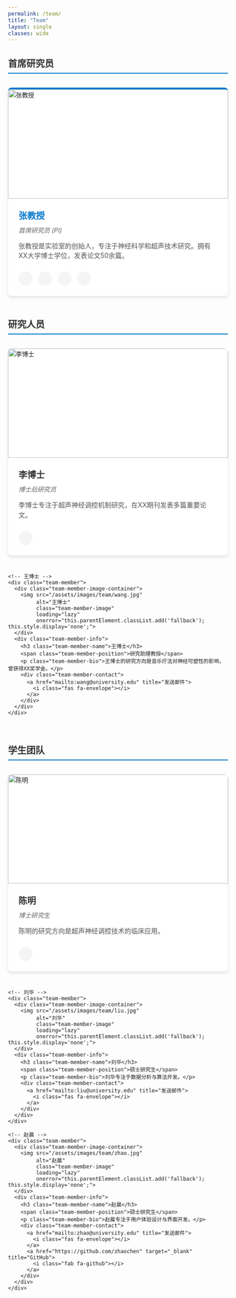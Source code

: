 ```yaml
---
permalink: /team/
title: "Team"
layout: single
classes: wide
---
```


<style>
.team-section {
  margin-bottom: 3rem;
}

.team-section-title {
  border-bottom: 2px solid #0077cc;
  padding-bottom: 0.5rem;
  margin-bottom: 1.5rem;
  color: #333;
}

.team-container {
  display: grid;
  grid-template-columns: repeat(auto-fill, minmax(300px, 1fr));
  gap: 2rem;
  margin: 2rem 0;
}

.team-member {
  background: #fff;
  border-radius: 8px;
  box-shadow: 0 4px 6px rgba(0, 0, 0, 0.1);
  overflow: hidden;
  transition: transform 0.3s ease, box-shadow 0.3s ease;
}

.team-member:hover {
  transform: translateY(-5px);
  box-shadow: 0 8px 15px rgba(0, 0, 0, 0.15);
}

.team-member-image-container {
  position: relative;
  width: 100%;
  height: 250px;
  overflow: hidden;
}

.team-member-image {
  width: 100%;
  height: 100%;
  object-fit: cover;
  transition: transform 0.5s ease;
}

.team-member:hover .team-member-image {
  transform: scale(1.05);
}

.team-member-info {
  padding: 1.5rem;
}

.team-member-name {
  margin: 0 0 0.5rem 0;
  color: #333;
  font-size: 1.25rem;
}

.team-member-position {
  color: #666;
  font-style: italic;
  margin-bottom: 1rem;
  display: block;
  font-size: 0.9rem;
}

.team-member-bio {
  margin-bottom: 1.5rem;
  color: #555;
  line-height: 1.5;
  font-size: 0.95rem;
}

.team-member-contact {
  display: flex;
  gap: 0.8rem;
}

.team-member-contact a {
  color: #555;
  transition: color 0.3s ease, transform 0.3s ease;
  display: flex;
  align-items: center;
  justify-content: center;
  width: 32px;
  height: 32px;
  border-radius: 50%;
  background: #f5f5f5;
}

.team-member-contact a:hover {
  color: #0077cc;
  background: #e6f2ff;
  transform: scale(1.1);
}

/* PI成员特殊样式 */
.team-member.pi {
  border-top: 4px solid #0077cc;
}

.team-member.pi .team-member-name {
  color: #0077cc;
}

/* 响应式调整 */
@media screen and (max-width: 1024px) {
  .team-container {
    grid-template-columns: repeat(auto-fill, minmax(280px, 1fr));
    gap: 1.5rem;
  }
}

@media screen and (max-width: 768px) {
  .team-container {
    grid-template-columns: 1fr;
    gap: 1.5rem;
  }
  
  .team-member-image-container {
    height: 220px;
  }
}

@media screen and (max-width: 480px) {
  .team-member-info {
    padding: 1rem;
  }
  
  .team-member-image-container {
    height: 200px;
  }
  
  .team-member-name {
    font-size: 1.1rem;
  }
}

/* 图片加载失败时的备用样式 */
.team-member-image-container::before {
  content: "";
  position: absolute;
  top: 0;
  left: 0;
  width: 100%;
  height: 100%;
  background: linear-gradient(135deg, #f5f7fa 0%, #c3cfe2 100%);
  display: flex;
  align-items: center;
  justify-content: center;
  color: #888;
  font-family: 'Font Awesome 5 Free';
  font-weight: 900;
  font-size: 3rem;
  opacity: 0;
  transition: opacity 0.3s ease;
  z-index: -1;
}

.team-member-image-container.fallback::before {
  content: "\f007";
  opacity: 1;
  z-index: 1;
}
</style>

<!-- PI部分 -->
<div class="team-section">
  <h2 class="team-section-title">首席研究员</h2>
  <div class="team-container">
    <!-- 张教授 -->
    <div class="team-member pi">
      <div class="team-member-image-container">
        <img src="/assets/images/team/zhang.jpg" 
             alt="张教授" 
             class="team-member-image"
             loading="lazy"
             onerror="this.parentElement.classList.add('fallback'); this.style.display='none';">
      </div>
      <div class="team-member-info">
        <h3 class="team-member-name">张教授</h3>
        <span class="team-member-position">首席研究员 (PI)</span>
        <p class="team-member-bio">张教授是实验室的创始人，专注于神经科学和超声技术研究。拥有XX大学博士学位，发表论文50余篇。</p>
        <div class="team-member-contact">
          <a href="mailto:zhang@university.edu" title="发送邮件">
            <i class="fas fa-envelope"></i>
          </a>
          <a href="https://faculty.university.edu/zhang" target="_blank" title="个人网站">
            <i class="fas fa-globe"></i>
          </a>
          <a href="https://twitter.com/zhang" target="_blank" title="Twitter">
            <i class="fab fa-twitter"></i>
          </a>
          <a href="https://linkedin.com/in/zhang" target="_blank" title="LinkedIn">
            <i class="fab fa-linkedin"></i>
          </a>
        </div>
      </div>
    </div>
  </div>
</div>

<!-- 研究人员部分 -->
<div class="team-section">
  <h2 class="team-section-title">研究人员</h2>
  <div class="team-container">
    <!-- 李博士 -->
    <div class="team-member">
      <div class="team-member-image-container">
        <img src="/assets/images/team/li.jpg" 
             alt="李博士" 
             class="team-member-image"
             loading="lazy"
             onerror="this.parentElement.classList.add('fallback'); this.style.display='none';">
      </div>
      <div class="team-member-info">
        <h3 class="team-member-name">李博士</h3>
        <span class="team-member-position">博士后研究员</span>
        <p class="team-member-bio">李博士专注于超声神经调控机制研究，在XX期刊发表多篇重要论文。</p>
        <div class="team-member-contact">
          <a href="mailto:li@university.edu" title="发送邮件">
            <i class="fas fa-envelope"></i>
          </a>
        </div>
      </div>
    </div>
    
    <!-- 王博士 -->
    <div class="team-member">
      <div class="team-member-image-container">
        <img src="/assets/images/team/wang.jpg" 
             alt="王博士" 
             class="team-member-image"
             loading="lazy"
             onerror="this.parentElement.classList.add('fallback'); this.style.display='none';">
      </div>
      <div class="team-member-info">
        <h3 class="team-member-name">王博士</h3>
        <span class="team-member-position">研究助理教授</span>
        <p class="team-member-bio">王博士的研究方向是音乐疗法对神经可塑性的影响，曾获得XX奖学金。</p>
        <div class="team-member-contact">
          <a href="mailto:wang@university.edu" title="发送邮件">
            <i class="fas fa-envelope"></i>
          </a>
        </div>
      </div>
    </div>
  </div>
</div>

<!-- 学生部分 -->
<div class="team-section">
  <h2 class="team-section-title">学生团队</h2>
  <div class="team-container">
    <!-- 陈明 -->
    <div class="team-member">
      <div class="team-member-image-container">
        <img src="/assets/images/team/chen.jpg" 
             alt="陈明" 
             class="team-member-image"
             loading="lazy"
             onerror="this.parentElement.classList.add('fallback'); this.style.display='none';">
      </div>
      <div class="team-member-info">
        <h3 class="team-member-name">陈明</h3>
        <span class="team-member-position">博士研究生</span>
        <p class="team-member-bio">陈明的研究方向是超声神经调控技术的临床应用。</p>
        <div class="team-member-contact">
          <a href="mailto:chen@university.edu" title="发送邮件">
            <i class="fas fa-envelope"></i>
          </a>
        </div>
      </div>
    </div>
    
    <!-- 刘华 -->
    <div class="team-member">
      <div class="team-member-image-container">
        <img src="/assets/images/team/liu.jpg" 
             alt="刘华" 
             class="team-member-image"
             loading="lazy"
             onerror="this.parentElement.classList.add('fallback'); this.style.display='none';">
      </div>
      <div class="team-member-info">
        <h3 class="team-member-name">刘华</h3>
        <span class="team-member-position">硕士研究生</span>
        <p class="team-member-bio">刘华专注于数据分析与算法开发。</p>
        <div class="team-member-contact">
          <a href="mailto:liu@university.edu" title="发送邮件">
            <i class="fas fa-envelope"></i>
          </a>
        </div>
      </div>
    </div>
    
    <!-- 赵晨 -->
    <div class="team-member">
      <div class="team-member-image-container">
        <img src="/assets/images/team/zhao.jpg" 
             alt="赵晨" 
             class="team-member-image"
             loading="lazy"
             onerror="this.parentElement.classList.add('fallback'); this.style.display='none';">
      </div>
      <div class="team-member-info">
        <h3 class="team-member-name">赵晨</h3>
        <span class="team-member-position">硕士研究生</span>
        <p class="team-member-bio">赵晨专注于用户体验设计与界面开发。</p>
        <div class="team-member-contact">
          <a href="mailto:zhao@university.edu" title="发送邮件">
            <i class="fas fa-envelope"></i>
          </a>
          <a href="https://github.com/zhaochen" target="_blank" title="GitHub">
            <i class="fab fa-github"></i>
          </a>
        </div>
      </div>
    </div>
  </div>
</div>

<script>
// 图片加载失败处理
document.addEventListener('DOMContentLoaded', function() {
  const images = document.querySelectorAll('.team-member-image');
  images.forEach(img => {
    // 检查图片是否已经加载失败
    if (img.complete && img.naturalHeight === 0) {
      img.style.display = 'none';
      img.parentElement.classList.add('fallback');
    }
    
    // 添加加载失败监听器
    img.addEventListener('error', function() {
      this.style.display = 'none';
      this.parentElement.classList.add('fallback');
    });
  });
});
</script>
